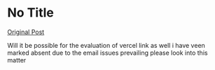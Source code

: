 # No Title

[Original Post](https://discourse.onlinedegree.iitm.ac.in/t/169029/615)

<p>Will it be possible for the evaluation of vercel link as well i have veen marked absent due to the email issues prevailing please look into this matter</p>